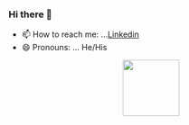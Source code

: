 ### Hi there 👋

<!--
**colinsung0714/colinsung0714** is a ✨ _special_ ✨ repository because its `README.md` (this file) appears on your GitHub profile.

Here are some ideas to get you started:

- 🔭 I’m currently working on ...
- 🌱 I’m currently learning ...
- 👯 I’m looking to collaborate on ...
- 🤔 I’m looking for help with ...
- 💬 Ask me about ...
- 📫 How to reach me: ...[Linkedin](www.linkedin.com/in/
colin-sung-187a57103
)
- 😄 Pronouns: ...He/His
- ⚡ Fun fact: ...
-->

- 📫 How to reach me: ...[Linkedin](www.linkedin.com/in/colin-sung-187a57103)
- 😄 Pronouns: ... He/His
<div id="header" align="center">
  <img src="[https://media.giphy.com/media/M9gbBd9nbDrOTu1Mqx/giphy.gif](https://media.giphy.com/media/v1.Y2lkPTc5MGI3NjExcXcxdGt5NXRqOTY1OHR1anN5a2R6NXQ2emZ5OXN6cmQ5czVvd29raSZlcD12MV9pbnRlcm5hbF9naWZfYnlfaWQmY3Q9cw/M9gbBd9nbDrOTu1Mqx/giphy.gif)" width="100"/>
</div>

